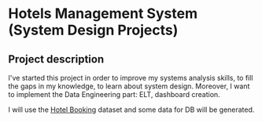 # Hotels Management System (System Design Projects)

## Project description
I've started this project in order to improve my systems analysis skills, to fill the gaps in my knowledge, to learn about system design. Moreover, I want to implement the Data Engineering part: ELT, dashboard creation. 

I will use the [Hotel Booking](https://www.kaggle.com/datasets/mojtaba142/hotel-booking) dataset and some data for DB will be generated.
